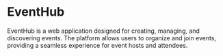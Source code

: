 # EventHub
EventHub is a web application designed for creating, managing, and discovering events. The platform allows users to organize and join events, providing a seamless experience for event hosts and attendees.
